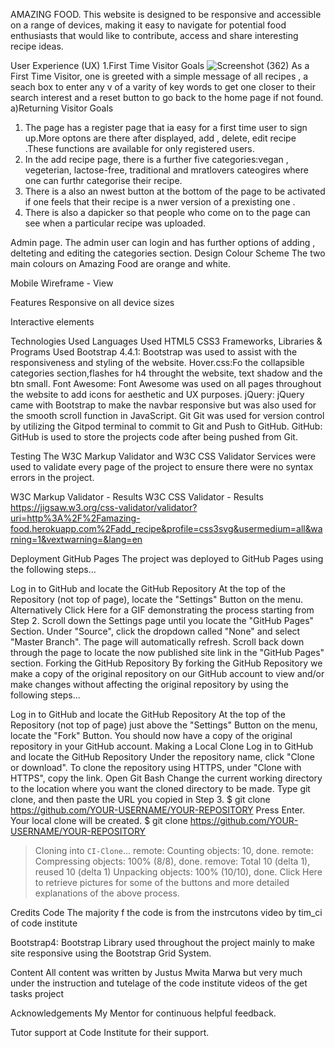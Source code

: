 AMAZING FOOD.
 This website is designed to be responsive and accessible on a range of devices, making it easy to navigate for potential food enthusiasts that would like to contribute, access and share interesting recipe ideas. 


User Experience (UX)
1.First Time Visitor Goals
![Screenshot (362)](.png)
As a First Time Visitor, one is greeted with a simple message of all recipes , a seach box to enter any v of a varity of key words to get one closer to their search interest and a reset button to go back to the home page if not found.
a)Returning Visitor Goals
1. The page has a register page that ia easy for a first time user to sign up.More optons are there after displayed, add , delete, edit recipe .These functions are available for only registered users.
2. In the add recipe page, there is a further five categories:vegan , vegeterian, lactose-free, traditional and mratlovers cateogires where one can furthr categorise their recipe.
3. There is a also  an nwest button at the bottom of the page to be activated if one feels that their recipe is a nwer version of a prexisting one .
4. There is also a dapicker so that people who come on to the page can see when a particular recipe was uploaded.

Admin page. 
The admin user can login and has further options of adding , delteting and editing the categories section.
Design
Colour Scheme
The two main colours on Amazing Food are  orange and white.


Mobile Wireframe - View

Features
Responsive on all device sizes

Interactive elements

Technologies Used
Languages Used
HTML5
CSS3
Frameworks, Libraries & Programs Used
Bootstrap 4.4.1:
Bootstrap was used to assist with the responsiveness and styling of the website.
Hover.css:Fo the collapsible categories section,flashes for h4 throught the website, text shadow and the btn small.
Font Awesome:
Font Awesome was used on all pages throughout the website to add icons for aesthetic and UX purposes.
jQuery:
jQuery came with Bootstrap to make the navbar responsive but was also used for the smooth scroll function in JavaScript.
Git
Git was used for version control by utilizing the Gitpod terminal to commit to Git and Push to GitHub.
GitHub:
GitHub is used to store the projects code after being pushed from Git.

Testing
The W3C Markup Validator and W3C CSS Validator Services were used to validate every page of the project to ensure there were no syntax errors in the project.

W3C Markup Validator - Results 
W3C CSS Validator - Results https://jigsaw.w3.org/css-validator/validator?uri=http%3A%2F%2Famazing-food.herokuapp.com%2Fadd_recipe&profile=css3svg&usermedium=all&warning=1&vextwarning=&lang=en


Deployment
GitHub Pages
The project was deployed to GitHub Pages using the following steps...

Log in to GitHub and locate the GitHub Repository
At the top of the Repository (not top of page), locate the "Settings" Button on the menu.
Alternatively Click Here for a GIF demonstrating the process starting from Step 2.
Scroll down the Settings page until you locate the "GitHub Pages" Section.
Under "Source", click the dropdown called "None" and select "Master Branch".
The page will automatically refresh.
Scroll back down through the page to locate the now published site link in the "GitHub Pages" section.
Forking the GitHub Repository
By forking the GitHub Repository we make a copy of the original repository on our GitHub account to view and/or make changes without affecting the original repository by using the following steps...

Log in to GitHub and locate the GitHub Repository
At the top of the Repository (not top of page) just above the "Settings" Button on the menu, locate the "Fork" Button.
You should now have a copy of the original repository in your GitHub account.
Making a Local Clone
Log in to GitHub and locate the GitHub Repository
Under the repository name, click "Clone or download".
To clone the repository using HTTPS, under "Clone with HTTPS", copy the link.
Open Git Bash
Change the current working directory to the location where you want the cloned directory to be made.
Type git clone, and then paste the URL you copied in Step 3.
$ git clone https://github.com/YOUR-USERNAME/YOUR-REPOSITORY
Press Enter. Your local clone will be created.
$ git clone https://github.com/YOUR-USERNAME/YOUR-REPOSITORY
> Cloning into `CI-Clone`...
> remote: Counting objects: 10, done.
> remote: Compressing objects: 100% (8/8), done.
> remove: Total 10 (delta 1), reused 10 (delta 1)
> Unpacking objects: 100% (10/10), done.
Click Here to retrieve pictures for some of the buttons and more detailed explanations of the above process.

Credits
Code
The majority f the code is from the instrcutons video by tim_ci of code institute

Bootstrap4: Bootstrap Library used throughout the project mainly to make site responsive using the Bootstrap Grid System.

Content
All content was written by Justus Mwita Marwa but very much under the instruction and tutelage of the code institute videos of the get tasks project

Acknowledgements
My Mentor for continuous helpful feedback.

Tutor support at Code Institute for their support.
